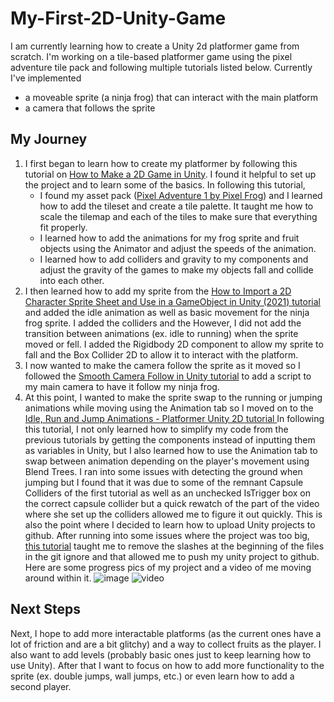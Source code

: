 # My-First-2D-Unity-Game
 
 I am currently learning how to create a Unity 2d platformer game from scratch. I'm working on a tile-based platformer game using the pixel adventure tile pack and following multiple tutorials listed below. Currently I've implemented 
 * a moveable sprite (a ninja frog) that can interact with the main platform
 * a camera that follows the sprite

## My Journey
1. I first began to learn how to create my platformer by following this tutorial on [How to Make a 2D Game in Unity](https://www.youtube.com/watch?v=on9nwbZngyw&list=PLPV2KyIb3jR6TFcFuzI2bB7TMNIIBpKMQ). I found it helpful to set up the project and to learn some of the basics. In following this tutorial,
   - I found my asset pack ([Pixel Adventure 1 by Pixel Frog](https://assetstore.unity.com/packages/2d/characters/pixel-adventure-1-155360)) and I learned how to add the tileset and create a tile palette. It taught me how to scale the tilemap and each of the tiles to make sure that everything fit properly.
   - I learned how to add the animations for my frog sprite and fruit objects using the Animator and adjust the speeds of the animation.
   - I learned how to add colliders and gravity to my components and adjust the gravity of the games to make my objects fall and collide into each other.
  2. I then learned how to add my sprite from the [How to Import a 2D Character Sprite Sheet and Use in a GameObject in Unity (2021) tutorial](https://www.youtube.com/watch?v=FXXc0hTWIMs) and added the idle animation as well as basic movement for the ninja frog sprite. I added the colliders and the  However, I did not add the transition between animations (ex. idle to running) when the sprite moved or fell. I added the Rigidbody 2D component to allow my sprite to fall and the Box Collider 2D to allow it to interact with the platform.
  3. I now wanted to make the camera follow the sprite as it moved so I followed the [Smooth Camera Follow in Unity tutorial](https://www.youtube.com/watch?v=ZBj3LBA2vUY) to add a script to my main camera to have it follow my ninja frog.
  4. At this point, I wanted to make the sprite swap to the running or jumping animations while moving using the Animation tab so I moved on to the [Idle, Run and Jump Animations - Platformer Unity 2D tutorial ](https://www.youtube.com/watch?v=Sg_w8hIbp4Y) In following this tutorial, I not only learned how to simplify my code from the previous tutorials by getting the components instead of inputting them as variables in Unity, but I also learned how to use the Animation tab to swap between animation depending on the player's movement using Blend Trees. I ran into some issues with detecting the ground when jumping but I found that it was due to some of the remnant Capsule Colliders of the first tutorial as well as an unchecked IsTrigger box on the correct capsule collider but a quick rewatch of the part of the video where she set up the colliders allowed me to figure it out quickly.
This is also the point where I decided to learn how to upload Unity projects to github. After running into some issues where the project was too big, [this tutorial](https://www.youtube.com/watch?v=qpXxcvS-g3g) taught me to remove the slashes at the beginning of the files in the git ignore and that allowed me to push my unity project to github. Here are some progress pics of my project and a video of me moving around within it.
![image](https://github.com/user-attachments/assets/dd72acf2-1a13-4446-bf0f-a44e5d382bf2)
![video](https://github.com/user-attachments/assets/9f1bf79b-a518-44ed-b081-5dfa5d49024b)



## Next Steps

Next, I hope to add more interactable platforms (as the current ones have a lot of friction and are a bit glitchy) and a way to collect fruits as the player. I also want to add levels (probably basic ones just to keep learning how to use Unity). After that I want to focus on how to add more functionality to the sprite (ex. double jumps, wall jumps, etc.) or even learn how to add a second player.
